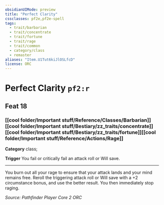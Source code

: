 ```yaml
---
obsidianUIMode: preview
title: "Perfect Clarity"
cssclasses: pf2e,pf2e-spell
tags:
  - trait/barbarian
  - trait/concentrate
  - trait/fortune
  - trait/rage
  - trait/common
  - category/class
  - remaster
aliases: "Item.U1Tut6kiJlOSLfcD"
license: ORC
---
```

# Perfect Clarity `pf2:r`
## Feat 18
### [[cool folder/Important stuff/Reference/Classes/Barbarian]][[cool folder/Important stuff/Bestiary/zz_traits/concentrate]][[cool folder/Important stuff/Bestiary/zz_traits/fortune]][[cool folder/Important stuff/Reference/Actions/Rage]]

**Category** class; 




**Trigger** You fail or critically fail an attack roll or Will save.

* * *

You burn out all your rage to ensure that your attack lands and your mind remains free. Reroll the triggering attack roll or Will save with a +2 circumstance bonus, and use the better result. You then immediately stop raging.

*Source: Pathfinder Player Core 2*
*ORC*